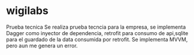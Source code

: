 # wigilabs
Prueba tecnica
Se realiza prueba tecncia para la empresa, se implementa Dagger como inyector de dependencia, retrofit para consumo de api,sqlite para el guardado de la data consumida por retrofit.
Se implementa MVVM, pero aun me genera un error.
